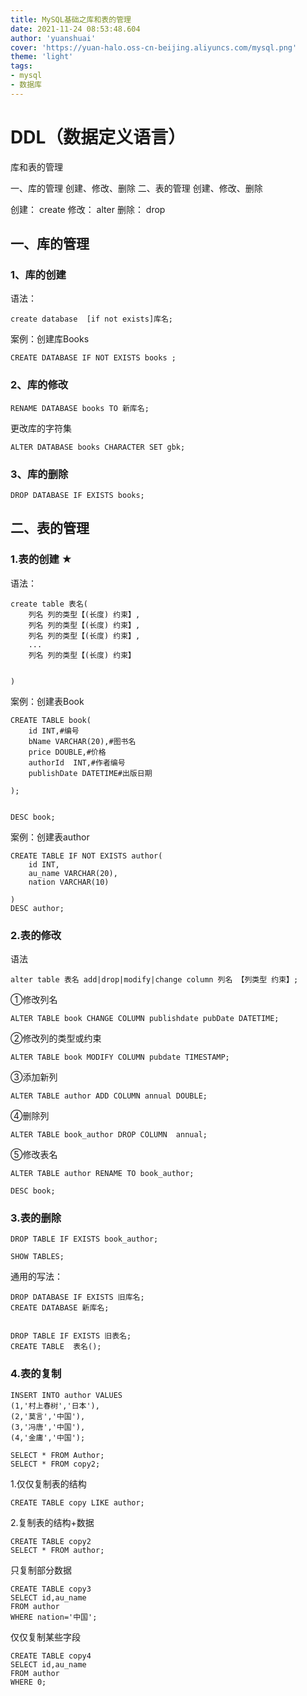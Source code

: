 ```yaml
---
title: MySQL基础之库和表的管理
date: 2021-11-24 08:53:48.604
author: 'yuanshuai'
cover: 'https://yuan-halo.oss-cn-beijing.aliyuncs.com/mysql.png'
theme: 'light'
tags: 
- mysql
- 数据库
---
```


# DDL（数据定义语言）

库和表的管理

一、库的管理
创建、修改、删除
二、表的管理
创建、修改、删除

创建： create
修改： alter
删除： drop

## 一、库的管理

### 1、库的创建

语法：

```mysql
create database  [if not exists]库名;
```


案例：创建库Books

```mysql
CREATE DATABASE IF NOT EXISTS books ;
```

### 2、库的修改

```mysql
RENAME DATABASE books TO 新库名;
```

更改库的字符集

```mysql
ALTER DATABASE books CHARACTER SET gbk;
```

### 3、库的删除

```mysql
DROP DATABASE IF EXISTS books;
```

## 二、表的管理

### 1.表的创建 ★

语法：

```mysql
create table 表名(
	列名 列的类型【(长度) 约束】,
	列名 列的类型【(长度) 约束】,
	列名 列的类型【(长度) 约束】,
	...
	列名 列的类型【(长度) 约束】


)
```


案例：创建表Book

```mysql
CREATE TABLE book(
	id INT,#编号
	bName VARCHAR(20),#图书名
	price DOUBLE,#价格
	authorId  INT,#作者编号
	publishDate DATETIME#出版日期

);


DESC book;
```

案例：创建表author

```mysql
CREATE TABLE IF NOT EXISTS author(
	id INT,
	au_name VARCHAR(20),
	nation VARCHAR(10)

)
DESC author;
```

### 2.表的修改

语法

```mysql
alter table 表名 add|drop|modify|change column 列名 【列类型 约束】;
```

①修改列名

```mysql
ALTER TABLE book CHANGE COLUMN publishdate pubDate DATETIME;
```

②修改列的类型或约束

```mysql
ALTER TABLE book MODIFY COLUMN pubdate TIMESTAMP;
```

③添加新列

```mysql
ALTER TABLE author ADD COLUMN annual DOUBLE; 
```

④删除列

```mysql
ALTER TABLE book_author DROP COLUMN  annual;
```

⑤修改表名

```mysql
ALTER TABLE author RENAME TO book_author;

DESC book;
```

### 3.表的删除

```mysql
DROP TABLE IF EXISTS book_author;

SHOW TABLES;
```


通用的写法：

```mysql
DROP DATABASE IF EXISTS 旧库名;
CREATE DATABASE 新库名;


DROP TABLE IF EXISTS 旧表名;
CREATE TABLE  表名();
```

### 4.表的复制

```mysql
INSERT INTO author VALUES
(1,'村上春树','日本'),
(2,'莫言','中国'),
(3,'冯唐','中国'),
(4,'金庸','中国');

SELECT * FROM Author;
SELECT * FROM copy2;
```

1.仅仅复制表的结构

```mysql
CREATE TABLE copy LIKE author;
```

2.复制表的结构+数据

```mysql
CREATE TABLE copy2 
SELECT * FROM author;
```

只复制部分数据

```mysql
CREATE TABLE copy3
SELECT id,au_name
FROM author 
WHERE nation='中国';
```


仅仅复制某些字段

```mysql
CREATE TABLE copy4 
SELECT id,au_name
FROM author
WHERE 0;
```